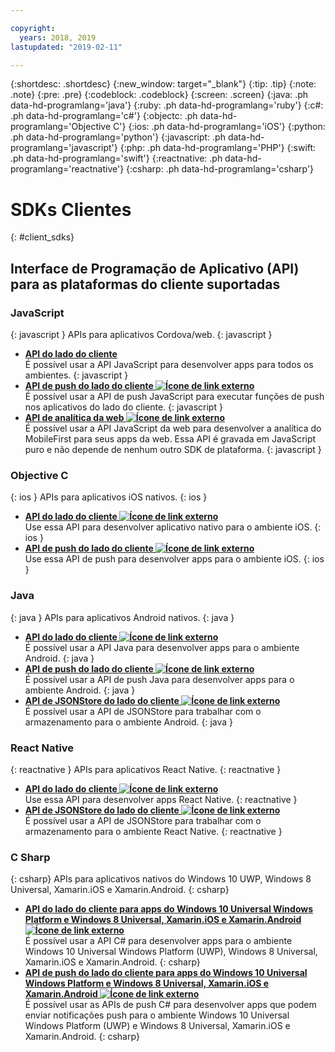 ```yaml
---

copyright:
  years: 2018, 2019
lastupdated: "2019-02-11"

---
```


{:shortdesc: .shortdesc}
{:new_window: target="_blank"}
{:tip: .tip}
{:note: .note}
{:pre: .pre}
{:codeblock: .codeblock}
{:screen: .screen}
{:java: .ph data-hd-programlang='java'}
{:ruby: .ph data-hd-programlang='ruby'}
{:c#: .ph data-hd-programlang='c#'}
{:objectc: .ph data-hd-programlang='Objective C'}
{:ios: .ph data-hd-programlang='iOS'}
{:python: .ph data-hd-programlang='python'}
{:javascript: .ph data-hd-programlang='javascript'}
{:php: .ph data-hd-programlang='PHP'}
{:swift: .ph data-hd-programlang='swift'}
{:reactnative: .ph data-hd-programlang='reactnative'}
{:csharp: .ph data-hd-programlang='csharp'}

# SDKs Clientes
{: #client_sdks}

## Interface de Programação de Aplicativo (API) para as plataformas do cliente suportadas

### JavaScript
{: javascript }
APIs para aplicativos Cordova/web.
{: javascript }
* **[API do lado do cliente](/docs/services/mobilefoundation?topic=mobilefoundation-javascript_client_sdk_api#javascript_client_sdk_api)**  
    É possível usar a API JavaScript para desenvolver apps para todos os ambientes.
    {: javascript }
* **[API de push do lado do cliente ![Ícone de link externo](../../icons/launch-glyph.svg "Ícone de link externo")](http://mobilefirstplatform.ibmcloud.com/api-ref/push-hybrid-cordova-js-apidoc/html/refjavascript-mfp-push-hybrid/html/index.html)**  
    É possível usar a API de push JavaScript para executar funções de push nos aplicativos do lado do cliente.
    {: javascript }
* **[API de analítica da web ![Ícone de link externo](../../icons/launch-glyph.svg "Ícone de link externo")](http://mobilefirstplatform.ibmcloud.com/api-ref/wl-web-analytics-client-js-apidoc/html/refjavascript-web-analytics-client/html/index.html)**  
    É possível usar a API JavaScript da web para desenvolver a analítica do MobileFirst para seus apps da web. Essa API é gravada em JavaScript puro e não depende de nenhum outro SDK de plataforma.
    {: javascript }

### Objective C
{: ios }
APIs para aplicativos iOS nativos.
{: ios }
* **[API do lado do cliente ![Ícone de link externo](../../icons/launch-glyph.svg "Ícone de link externo")](http://mobilefirstplatform.ibmcloud.com/api-ref/wl-ios-objc-apidoc/html/refobjc-worklight-ios/html/index.html)**   
    Use essa API para desenvolver aplicativo nativo para o ambiente iOS.
    {: ios }
* **[API de push do lado do cliente ![Ícone de link externo](../../icons/launch-glyph.svg "Ícone de link externo")](http://mobilefirstplatform.ibmcloud.com/api-ref/push-ios-n-objc-apidoc/html/refobjc-mfp-push-ios-native/html/index.html)**  
    Use essa API de push para desenvolver apps para o ambiente iOS.
    {: ios }

### Java
{: java }
APIs para aplicativos Android nativos.
{: java }
* **[API do lado do cliente ![Ícone de link externo](../../icons/launch-glyph.svg "Ícone de link externo")](http://mobilefirstplatform.ibmcloud.com/api-ref/wl-android-n-java-apidoc/html/refjava-worklight-android-native/html/index.html)**  
    É possível usar a API Java para desenvolver apps para o ambiente Android.
    {: java }
* **[API de push do lado do cliente ![Ícone de link externo](../../icons/launch-glyph.svg "Ícone de link externo")](http://mobilefirstplatform.ibmcloud.com/api-ref/push-android-n-java-apidoc/html/refjava-mfp-push-android-native/html/index.html)**  
    É possível usar a API de push Java para desenvolver apps para o ambiente Android.
    {: java }
* **[API de JSONStore do lado do cliente ![Ícone de link externo](../../icons/launch-glyph.svg "Ícone de link externo")](http://mobilefirstplatform.ibmcloud.com/api-ref/mfp-client-android-jsonstore-8/html/refjava-mfp-client-android-jsonstore/html/)**  
    É possível usar a API de JSONStore para trabalhar com o armazenamento para o ambiente Android.
    {: java }

### React Native
{: reactnative }
APIs para aplicativos React Native.
{: reactnative }

* **[API do lado do cliente ![Ícone de link externo](../../icons/launch-glyph.svg "Ícone de link externo")](http://mobilefirstplatform.ibmcloud.com/api-ref/ibm-mobile-first-reactnative/html/refreactnative-mfp-apidoc/html/index.html)**   
    Use essa API para desenvolver apps React Native.
    {: reactnative }
* **[API de JSONStore do lado do cliente ![Ícone de link externo](../../icons/launch-glyph.svg "Ícone de link externo")](http://mobilefirstplatform.ibmcloud.com/api-ref/ibm-mobile-first-reactnative-jsonstore/html/refreactnative-jsonstore-mfp-apidoc/html/index.html)**   
    É possível usar a API de JSONStore para trabalhar com o armazenamento para o ambiente React Native.
    {: reactnative }

### C Sharp
{: csharp}
APIs para aplicativos nativos do Windows 10 UWP, Windows 8 Universal, Xamarin.iOS e Xamarin.Android.
{: csharp}
* **[API do lado do cliente para apps do Windows 10 Universal Windows Platform e Windows 8 Universal, Xamarin.iOS e Xamarin.Android ![Ícone de link externo](../../icons/launch-glyph.svg "Ícone de link externo")](http://public.dhe.ibm.com/software/products/en/MobileFirstPlatform/docs/v800/mfpf_csharp_win8_native_client_api.pdf)**  
    É possível usar a API C# para desenvolver apps para o ambiente Windows 10 Universal Windows Platform (UWP), Windows 8 Universal, Xamarin.iOS e
    Xamarin.Android.
    {: csharp}
* **[API de push do lado do cliente para apps do Windows 10 Universal Windows Platform e Windows 8 Universal, Xamarin.iOS e Xamarin.Android ![Ícone de link externo](../../icons/launch-glyph.svg "Ícone de link externo")](http://public.dhe.ibm.com/software/products/en/MobileFirstPlatform/docs/v800/mfpf_csharp_win8_native_client_push_api.pdf)**  
    É possível usar as APIs de push C# para desenvolver apps que podem enviar notificações push para o ambiente Windows 10 Universal Windows Platform (UWP) e Windows 8 Universal, Xamarin.iOS e Xamarin.Android.
    {: csharp}
